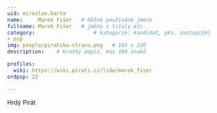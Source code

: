 ```yaml
---
uid: miroslav.barta
name:     Marek Fišer  	# běžně používáné jméno
fullname: Marek Fišer  	# jméno s tituly etc.
category:                 	# kategorie: kandidat, pks, zastupitel
- psp
img: people/piratska-strana.png   # 165 x 220
description:   	# kratký popis, max 160 znaků

profiles:
  wiki: https://wiki.pirati.cz/lide/marek_fiser
ordpsp: 22

---
```


Hrdý Pirát
